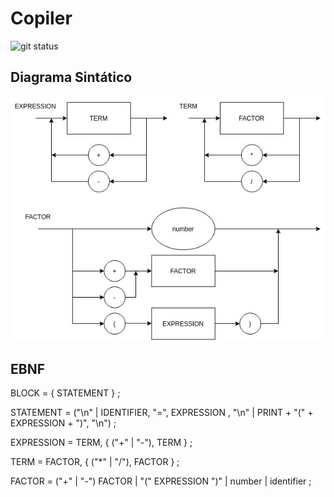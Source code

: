 # Copiler

![git status]( http://3.129.230.99/svg/Arthur-Barreto/copiler/)

## Diagrama Sintático

![Diagrama Sintático](/img/diagrama.png)

## EBNF

BLOCK = { STATEMENT } ;

STATEMENT = ("\n" | IDENTIFIER, "=",  EXPRESSION , "\n" | PRINT + "(" + EXPRESSION + ")", "\n") ;

EXPRESSION = TERM, { ("+" | "-"), TERM } ;

TERM = FACTOR, { ("*" | "/"), FACTOR } ;

FACTOR = ("+" | "-") FACTOR | "(" EXPRESSION ")" | number | identifier ;
